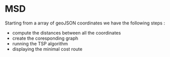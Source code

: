 # MSD

Starting from a array of geoJSON coordinates we have the following steps :

- compute the distances between all the coordinates
- create the coresponding graph
- running the TSP algorithm
- displaying the minimal cost route
